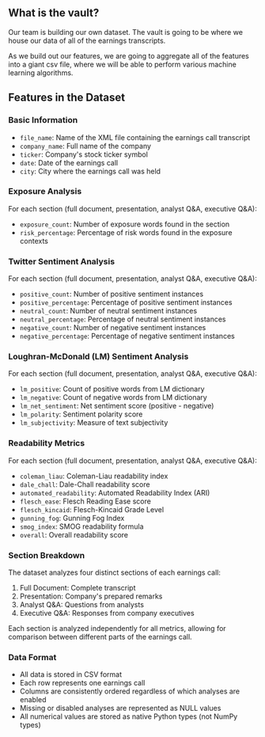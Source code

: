 ## What is the vault?

Our team is building our own dataset. The vault is going to be where we house our data of all of the earnings transcripts.   

As we build out our features, we are going to aggregate all of the features into a giant csv file, where we will be able to perform various machine learning algorithms.   

## Features in the Dataset

### Basic Information
- `file_name`: Name of the XML file containing the earnings call transcript
- `company_name`: Full name of the company
- `ticker`: Company's stock ticker symbol
- `date`: Date of the earnings call
- `city`: City where the earnings call was held

### Exposure Analysis
For each section (full document, presentation, analyst Q&A, executive Q&A):
- `exposure_count`: Number of exposure words found in the section
- `risk_percentage`: Percentage of risk words found in the exposure contexts

### Twitter Sentiment Analysis
For each section (full document, presentation, analyst Q&A, executive Q&A):
- `positive_count`: Number of positive sentiment instances
- `positive_percentage`: Percentage of positive sentiment instances
- `neutral_count`: Number of neutral sentiment instances
- `neutral_percentage`: Percentage of neutral sentiment instances
- `negative_count`: Number of negative sentiment instances
- `negative_percentage`: Percentage of negative sentiment instances

### Loughran-McDonald (LM) Sentiment Analysis
For each section (full document, presentation, analyst Q&A, executive Q&A):
- `lm_positive`: Count of positive words from LM dictionary
- `lm_negative`: Count of negative words from LM dictionary
- `lm_net_sentiment`: Net sentiment score (positive - negative)
- `lm_polarity`: Sentiment polarity score
- `lm_subjectivity`: Measure of text subjectivity

### Readability Metrics
For each section (full document, presentation, analyst Q&A, executive Q&A):
- `coleman_liau`: Coleman-Liau readability index
- `dale_chall`: Dale-Chall readability score
- `automated_readability`: Automated Readability Index (ARI)
- `flesch_ease`: Flesch Reading Ease score
- `flesch_kincaid`: Flesch-Kincaid Grade Level
- `gunning_fog`: Gunning Fog Index
- `smog_index`: SMOG readability formula
- `overall`: Overall readability score

### Section Breakdown
The dataset analyzes four distinct sections of each earnings call:
1. Full Document: Complete transcript
2. Presentation: Company's prepared remarks
3. Analyst Q&A: Questions from analysts
4. Executive Q&A: Responses from company executives

Each section is analyzed independently for all metrics, allowing for comparison between different parts of the earnings call.

### Data Format
- All data is stored in CSV format
- Each row represents one earnings call
- Columns are consistently ordered regardless of which analyses are enabled
- Missing or disabled analyses are represented as NULL values
- All numerical values are stored as native Python types (not NumPy types)
